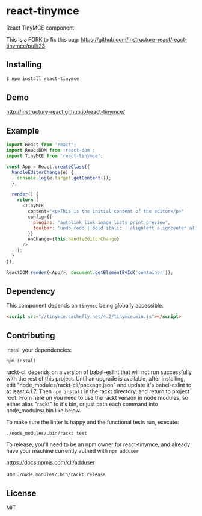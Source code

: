 # react-tinymce

React TinyMCE component

This is a FORK  to fix this bug:  https://github.com/instructure-react/react-tinymce/pull/23

## Installing

```bash
$ npm install react-tinymce
```

## Demo

http://instructure-react.github.io/react-tinymce/

## Example

```js
import React from 'react';
import ReactDOM from 'react-dom';
import TinyMCE from 'react-tinymce';

const App = React.createClass({
  handleEditorChange(e) {
    console.log(e.target.getContent());
  },

  render() {
    return (
      <TinyMCE
        content="<p>This is the initial content of the editor</p>"
        config={{
          plugins: 'autolink link image lists print preview',
          toolbar: 'undo redo | bold italic | alignleft aligncenter alignright'
        }}
        onChange={this.handleEditorChange}
      />
    );
  }
});

ReactDOM.render(<App/>, document.getElementById('container'));
```

## Dependency

This component depends on `tinymce` being globally accessible.

```html
<script src="//tinymce.cachefly.net/4.2/tinymce.min.js"></script>
```

## Contributing

install your dependencies:

`npm install`

rackt-cli depends on a version of babel-eslint that will not run successfully with
the rest of this project.  Until an upgrade is available, after installing,
edit "node_modules/rackt-cli/package.json"
and update it's babel-eslint to at least 4.1.7. Then `npm install` in the rackt
directory, and return to project root.  From here on you need to use the
rackt version in node modules, so either alias "rackt" to it's bin, or
just path each command into node_modules/.bin like below.

To make sure the linter is happy and the functional tests run, execute:

`./node_modules/.bin/rackt test`

To release, you'll need to be an npm owner for react-tinymce, and already
have your machine currently authed with `npm adduser`

https://docs.npmjs.com/cli/adduser

use `./node_modules/.bin/rackt release`

## License

MIT
